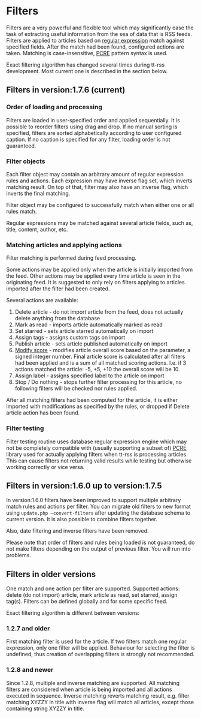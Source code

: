 Filters
=======

Filters are a very powerful and flexible tool which may significantly
ease the task of extracting useful information from the sea of data that
is RSS feeds. Filters are applied to articles based on [regular
expression](http://en.wikipedia.org/wiki/Regular_expression) match
against specified fields. After the match had been found, configured
actions are taken. Matching is case-insensitive,
[PCRE](http://php.net/manual/en/reference.pcre.pattern.syntax.php)
pattern syntax is used.

Exact filtering algorithm has changed several times during tt-rss
development. Most current one is described in the section below.

Filters in version:1.7.6 (current)
----------------------------------

### Order of loading and processing

Filters are loaded in user-specified order and applied sequentially. It
is possible to reorder filters using drag and drop. If no manual sorting
is specified, filters are sorted alphabetically according to user
configured caption. If no caption is specified for any filter, loading
order is not guaranteed.

### Filter objects

Each filter object may contain an arbitrary amount of regular expression
rules and actions. Each expression may have inverse flag set, which
inverts matching result. On top of that, filter may also have an inverse
flag, which inverts the final matching.

Filter object may be configured to successfully match when either one or
all rules match.

Regular expressions may be matched against several article fields, such
as, title, content, author, etc.

### Matching articles and applying actions

Filter matching is performed during feed processing.

Some actions may be applied only when the article is initially imported
from the feed. Other actions may be applied every time article is seen
in the originating feed. It is suggested to only rely on filters
applying to articles imported after the filter had been created.

Several actions are available:

1. Delete article - do not import article from the feed, does not
actually delete anything from the database
2. Mark as read - imports article automatically marked as read
3. Set starred - sets article starred automatically on import
4. Assign tags - assigns custom tags on import
5. Publish article - sets article published automatically on import
6. [Modify score](Scoring) - modifies article overall score based on
the parameter, a signed integer number. Final article score is calculated after all filters had been applied and is a sum of all
matched scoring actions. I.e. if 3 actions matched the article: -5, +5, +10 the overall score will be 10.
7. Assign label - assigns specified label to the article on import
8. Stop / Do nothing - stops further filter processing for this article, no following filters will be checked nor rules applied.

After all matching filters had been computed for the article, it is
either imported with modifications as specified by the rules, or dropped
if Delete article action has been found.

### Filter testing

Filter testing routine uses database regular expression engine which may
not be completely compatible with (usually supporting a subset of)
[PCRE](http://php.net/manual/en/reference.pcre.pattern.syntax.php)
library used for actually applying filters when tt-rss is processing
articles. This can cause filters not returning valid results while
testing but otherwise working correctly or vice versa.

Filters in version:1.6.0 up to version:1.7.5
--------------------------------------------

In version:1.6.0 filters have been improved to support multiple
arbitrary match rules and actions per filter. You can migrate old
filters to new format using <code>update.php —convert-filters</code>
after updating the database schema to current version. It is also
possible to combine filters together.

Also, date filtering and inverse filters have been removed.

Please note that order of filters and rules being loaded is not
guaranteed, do not make filters depending on the output of previous
filter. You will run into problems.

Filters in older versions
-------------------------

One match and one action per filter are supported. Supported actions:
delete (do not import) article, mark article as read, set starred,
assign tag(s). Filters can be defined globally and for some specific
feed.

Exact filtering algorithm is different between versions:

### 1.2.7 and older

First matching filter is used for the article. If two filters match one
regular expression, only one filter will be applied. Behaviour for
selecting the filter is undefined, thus creation of overlapping filters
is strongly not recommended.

### 1.2.8 and newer

Since 1.2.8, multiple and inverse matching are supported. All matching
filters are considered when article is being imported and all actions
executed in sequence. Inverse matching reverts matching result, e.g.
filter matching XYZZY in title with inverse flag will match all
articles, except those containing string XYZZY in title.
